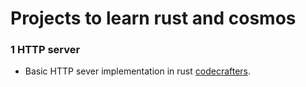 # Projects to learn rust and cosmos 

### 1 HTTP server
- Basic HTTP sever implementation in rust [codecrafters](https://app.codecrafters.io/courses/http-server/). 
